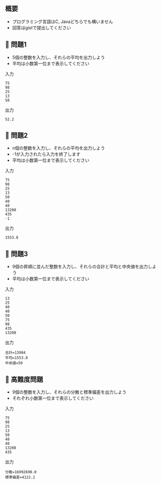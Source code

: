 ## 概要

- プログラミング言語はC, Javaどちらでも構いません
- 回答はgistで提出してください

## :turtle: 問題1

- 5個の整数を入力し、それらの平均を出力しよう
- 平均は小数第一位まで表示してください

入力

```
75
98
25
13
50
```

出力

```
52.2
```

## :dog: 問題2

- n個の整数を入力し、それらの平均を出力しよう
- -1が入力されたら入力を終了します
- 平均は小数第一位まで表示してください

入力

```
75
98
25
13
50
40
40
13208
435
-1
```

出力

```
1553.8
```

## :bear: 問題3

- 9個の昇順に並んだ整数を入力し、それらの合計と平均と中央値を出力しよう
- 平均は小数第一位まで表示してください

入力

```
13
25
40
40
50
75
98
435
13208
```

出力

```
合計=13984
平均=1553.8
中央値=50
```

## :whale: 高難度問題

- 9個の整数を入力し、それらの分散と標準偏差を出力しよう
- それぞれ小数第一位まで表示してください

入力

```
75
98
25
13
50
40
40
13208
435
```

出力

```
分散=16992690.0
標準偏差=4122.2
```
